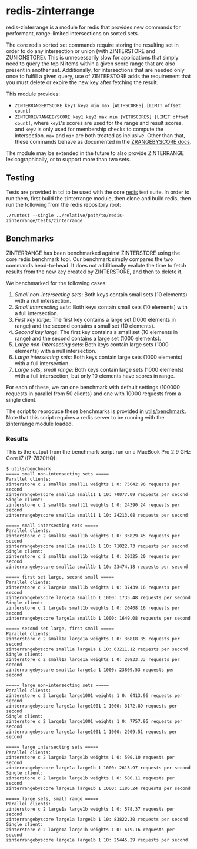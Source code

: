 # redis-zinterrange

redis-zinterrange is a module for redis that provides new commands for
performant, range-limited intersections on sorted sets.

The core redis sorted set commands require storing the resulting set in order
to do any intersection or union (with ZINTERSTORE and ZUNIONSTORE). This is
unnecessarily slow for applications that simply need to query the top N items
within a given score range that are also present in another set. Additionally,
for intersections that are needed only once to fulfill a given query, use of
ZINTERSTORE adds the requirement that you must delete or expire the new key
after fetching the result.

This module provides:
* `ZINTERRANGEBYSCORE key1 key2 min max [WITHSCORES] [LIMIT offset count]`
* `ZINTERREVRANGEBYSCORE key1 key2 max min [WITHSCORES] [LIMIT offset count]`,
where `key1`'s scores are used for the range and result scores, and `key2` is
only used for membership checks to compute the intersection. `max` and `min`
are both treated as inclusive. Other than that, these commands behave as
documented in the [ZRANGEBYSCORE docs](https://redis.io/commands/zrangebyscore).

The module may be extended in the future to also provide ZINTERRANGE
lexicographically, or to support more than two sets.

## Testing

Tests are provided in tcl to be used with the core
[redis](https://github.com/antirez/redis) test suite. In order to run them,
first build the zinterrange module, then clone and build redis, then run the
following from the redis repository root:
```
./runtest --single ../relative/path/to/redis-zinterrange/tests/zinterrange
```

## Benchmarks

ZINTERRANGE has been benchmarked against ZINTERSTORE using the core redis
benchmark tool. Our benchmark simply compares the two commands head-to-head.
It does not additionally evalute the time to fetch results from the new key
created by ZINTERSTORE, and then to delete it.

We benchmarked for the following cases:
1. *Small non-intersecting sets*: Both keys contain small sets (10 elements)
   with a null intersection.
1. *Small intersecting sets*: Both keys contain small sets (10 elements) with
   a full intersection.
1. *First key large*: The first key contains a large set (1000 elements in
   range) and the second contains a small set (10 elements).
1. *Second key large*: The first key contains a small set (10 elements in
   range) and the second contains a large set (1000 elements).
1. *Large non-intersecting sets*: Both keys contain large sets (1000 elements)
   with a null intersection.
1. *Large intersecting sets*: Both keys contain large sets (1000 elements)
   with a full intersection.
1. *Large sets, small range*: Both keys contain large sets (1000 elements)
   with a full intersection, but only 10 elements have scores in range.

For each of these, we ran one benchmark with default settings (100000 requests
in parallel from 50 clients) and one with 10000 requests from a single client.

The script to reproduce these benchmarks is provided in
[utils/benchmark](utils/benchmark). Note that this script requires a redis
server to be running with the zinterrange module loaded.

### Results

This is the output from the benchmark script run on a
MacBook Pro 2.9 GHz Core i7 (I7-7820HQ):

```
$ utils/benchmark
===== small non-intersecting sets =====
Parallel clients:
zinterstore c 2 small1a small11 weights 1 0: 75642.96 requests per second
zinterrangebyscore small1a small11 1 10: 70077.09 requests per second
Single client:
zinterstore c 2 small1a small11 weights 1 0: 24390.24 requests per second
zinterrangebyscore small1a small11 1 10: 24213.08 requests per second

===== small intersecting sets =====
Parallel clients:
zinterstore c 2 small1a small1b weights 1 0: 35829.45 requests per second
zinterrangebyscore small1a small1b 1 10: 71022.73 requests per second
Single client:
zinterstore c 2 small1a small1b weights 1 0: 20325.20 requests per second
zinterrangebyscore small1a small1b 1 10: 23474.18 requests per second

===== first set large, second small =====
Parallel clients:
zinterstore c 2 large1a small1b weights 1 0: 37439.16 requests per second
zinterrangebyscore large1a small1b 1 1000: 1735.48 requests per second
Single client:
zinterstore c 2 large1a small1b weights 1 0: 20408.16 requests per second
zinterrangebyscore large1a small1b 1 1000: 1649.08 requests per second

===== second set large, first small =====
Parallel clients:
zinterstore c 2 small1a large1a weights 1 0: 36818.85 requests per second
zinterrangebyscore small1a large1a 1 10: 63211.12 requests per second
Single client:
zinterstore c 2 small1a large1a weights 1 0: 20833.33 requests per second
zinterrangebyscore small1a large1a 1 1000: 23809.53 requests per second

===== large non-intersecting sets =====
Parallel clients:
zinterstore c 2 large1a large1001 weights 1 0: 6413.96 requests per second
zinterrangebyscore large1a large1001 1 1000: 3172.89 requests per second
Single client:
zinterstore c 2 large1a large1001 weights 1 0: 7757.95 requests per second
zinterrangebyscore large1a large1001 1 1000: 2909.51 requests per second

===== large intersecting sets =====
Parallel clients:
zinterstore c 2 large1a large1b weights 1 0: 590.10 requests per second
zinterrangebyscore large1a large1b 1 1000: 2613.97 requests per second
Single client:
zinterstore c 2 large1a large1b weights 1 0: 580.11 requests per second
zinterrangebyscore large1a large1b 1 1000: 1186.24 requests per second

===== large sets, small range =====
Parallel clients:
zinterstore c 2 large1a large1b weights 1 0: 578.37 requests per second
zinterrangebyscore large1a large1b 1 10: 83822.30 requests per second
Single client:
zinterstore c 2 large1a large1b weights 1 0: 619.16 requests per second
zinterrangebyscore large1a large1b 1 10: 25445.29 requests per second
```
